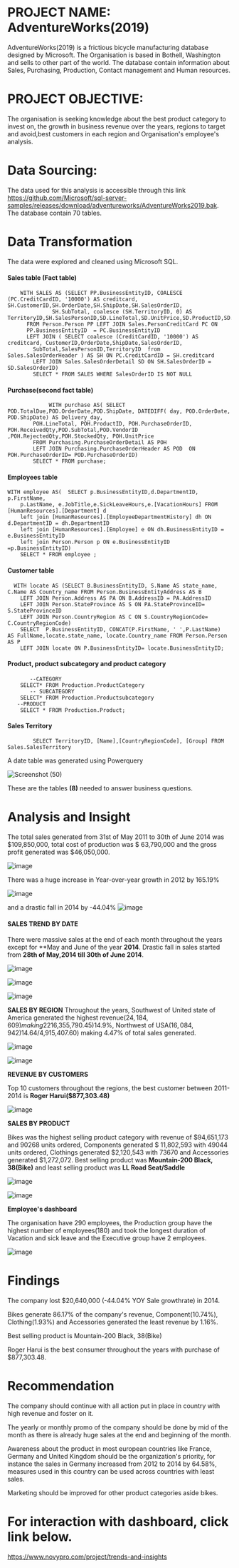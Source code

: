 # PROJECT NAME: AdventureWorks(2019)
AdventureWorks(2019) is a frictious bicycle manufacturing database designed by Microsoft. The Organisation is based in Bothell, Washington and sells to other part of the world. The database contain information about Sales, Purchasing, Production, Contact management and Human resources.


# PROJECT OBJECTIVE: 
The organisation is seeking knowledge about the best product category to invest on, the growth in business revenue over the years, regions to target and avoid,best customers in each region and Organisation's employee's analysis.

# Data Sourcing: 
The data used for this analysis is accessible through this link https://github.com/Microsoft/sql-server-samples/releases/download/adventureworks/AdventureWorks2019.bak.
The database contain 70 tables.

# Data Transformation
The data were explored and cleaned  using Microsoft SQL. 
#### Sales table (Fact table)
        WITH SALES AS (SELECT PP.BusinessEntityID, COALESCE (PC.CreditCardID, '10000') AS creditcard, SH.CustomerID,SH.OrderDate,SH.ShipDate,SH.SalesOrderID,
              	  SH.SubTotal, coalesce (SH.TerritoryID, 0) AS   TerritoryID,SH.SalesPersonID,SD.LineTotal,SD.UnitPrice,SD.ProductID,SD.OrderQty,SD.UnitPriceDiscount
		  FROM Person.Person PP LEFT JOIN Sales.PersonCreditCard PC ON 
		  PP.BusinessEntityID  = PC.BusinessEntityID 
		  LEFT JOIN ( SELECT coalesce (CreditCardID, '10000') AS creditcard, CustomerID,OrderDate,ShipDate,SalesOrderID,
			SubTotal,SalesPersonID,TerritoryID  from Sales.SalesOrderHeader ) AS SH ON PC.CreditCardID = SH.creditcard 
			LEFT JOIN Sales.SalesOrderDetail SD ON SH.SalesOrderID = SD.SalesOrderID)
			SELECT * FROM SALES WHERE SalesOrderID IS NOT NULL
#### Purchase(second fact table)
                 WITH purchase AS( SELECT POD.TotalDue,POD.OrderDate,POD.ShipDate, DATEDIFF( day, POD.OrderDate, POD.ShipDate) AS Delivery_day,
			POH.LineTotal, POH.ProductID, POH.PurchaseOrderID, POH.ReceivedQty,POD.SubTotal,POD.VendorID ,POH.RejectedQty,POH.StockedQty, POH.UnitPrice
			FROM Purchasing.PurchaseOrderDetail AS POH
			LEFT JOIN Purchasing.PurchaseOrderHeader AS POD  ON POH.PurchaseOrderID= POD.PurchaseOrderID)
			SELECT * FROM purchase;
#### Employees table

	WITH employee AS(  SELECT p.BusinessEntityID,d.DepartmentID, p.FirstName,
		p.LastName, e.JobTitle,e.SickLeaveHours,e.[VacationHours] FROM [HumanResources].[Department] d
		left join [HumanResources].[EmployeeDepartmentHistory] dh ON d.DepartmentID = dh.DepartmentID
		left join [HumanResources].[Employee] e ON dh.BusinessEntityID = e.BusinessEntityID
		left join Person.Person p ON e.BusinessEntityID =p.BusinessEntityID)
		SELECT * FROM employee ;
#### Customer table

      WITH locate AS (SELECT B.BusinessEntityID, S.Name AS state_name, C.Name AS Country_name FROM Person.BusinessEntityAddress AS B
		LEFT JOIN Person.Address AS PA ON B.AddressID = PA.AddressID
		LEFT JOIN Person.StateProvince AS S ON PA.StateProvinceID= S.StateProvinceID
		LEFT JOIN Person.CountryRegion AS C ON S.CountryRegionCode= C.CountryRegionCode)
		SELECT  P.BusinessEntityID, CONCAT(P.FirstName, ' ',P.LastName)  AS FullName,locate.state_name, locate.Country_name FROM Person.Person AS P
		LEFT JOIN locate ON P.BusinessEntityID= locate.BusinessEntityID;
#### Product, product subcategory and product category

           --CATEGORY
		SELECT* FROM Production.ProductCategory
           -- SUBCATEGORY
		SELECT* FROM Production.Productsubcategory
	   --PRODUCT
		SELECT * FROM Production.Product;
		
#### Sales Territory

			SELECT TerritoryID, [Name],[CountryRegionCode], [Group] FROM Sales.SalesTerritory
			
A date table was generated using Powerquery

![Screenshot (50)](https://user-images.githubusercontent.com/109418747/184531083-5476c83d-fec0-4bb9-a1fd-f42f594ad214.png)

These are the tables **(8)** needed to answer business questions.

# Analysis and Insight

The total sales generated from 31st of May 2011 to 30th of June 2014 was $109,850,000, total cost of production was $ 63,790,000 and the gross profit generated was $46,050,000.
 
 ![image](https://user-images.githubusercontent.com/109418747/184532543-c1fa36c3-9ae9-42ae-8baf-dc928bb294f5.png)
 
 There was a huge increase in Year-over-year growth in 2012 by 165.19%
 
 
 ![image](https://user-images.githubusercontent.com/109418747/184533221-403e4e92-123d-4023-86b9-080ddb0ad790.png)
 
 
 and a drastic fall in 2014 by -44.04%
 ![image](https://user-images.githubusercontent.com/109418747/184533107-92b924ff-825d-428d-b0f3-3893bc5f1815.png)


#### SALES TREND BY DATE

There were massive sales at the end of each month throughout the years except for **May and June of the year **2014**. Drastic fall in sales started from **28th of May,2014 till  30th of June 2014**.

![image](https://user-images.githubusercontent.com/109418747/184536887-541e880b-24d8-454e-936b-4d4bfd5e0a8c.png)


![image](https://user-images.githubusercontent.com/109418747/184536925-eed06f58-41ba-4377-a4b0-4b2a236607af.png)


![image](https://user-images.githubusercontent.com/109418747/184536953-53ccc1f1-4ad3-404d-aaed-6927521b26a6.png)


**SALES BY REGION**
Throughout the years, Southwest of United state of America generated the highest revenue($24,184,609) making 22% of the revenue, Canada($16,355,790.45)14.9%, Northwest of USA($16,084,942)14.64/% and the least revenue was generated in Germany($4,915,407.60) making 4.47% of total sales generated.


![image](https://user-images.githubusercontent.com/109418747/184537765-99cf3811-bd73-4aeb-9b4f-8e70fe015bdf.png)

![image](https://user-images.githubusercontent.com/109418747/184537789-314fa7df-570c-4f2a-be6a-e2b15305f56f.png)


**REVENUE BY CUSTOMERS**

 Top 10 customers throughout the regions, the best customer between 2011-2014 is **Roger Harui($877,303.48)**
 
 ![image](https://user-images.githubusercontent.com/109418747/184540249-d76602e6-bcb7-485f-92e0-302b457e5b5d.png)
 
 
 **SALES BY PRODUCT**
 
 Bikes was the highest selling product category with revenue of $94,651,173 and 90268 units ordered, Components generated $ 11,802,593 with 49044 units ordered,  Clothings generated $2,120,543 with 73670 and Accessories generated $1,272,072. Best selling product was **Mountain-200 Black, 38(Bike)** and least selling product was **LL Road Seat/Saddle**
 
 
 ![image](https://user-images.githubusercontent.com/109418747/184541446-6f5a301e-590f-43dc-b38c-129fbfdfeff3.png)
 
 ![image](https://user-images.githubusercontent.com/109418747/184541824-edeb8fe1-ac11-4504-bb58-41907acd8346.png)
 
 
**Employee's dashboard**

The organisation have 290 employees, the Production group have the highest number of employees(180) and took the longest duration of Vacation and sick leave and the Executive group have 2 employees.


![image](https://user-images.githubusercontent.com/109418747/184542273-13547359-0abc-409b-a1a8-280c7d420be0.png)

# Findings 
The company lost $20,640,000 (-44.04% YOY Sale growthrate) in 2014.

Bikes generate 86.17% of the company's revenue, Component(10.74%), Clothing(1.93%) and Accessories generated the least revenue by 1.16%.

Best selling product is Mountain-200 Black, 38(Bike)

Roger Harui is the best consumer throughout the years with purchase of $877,303.48.


# Recommendation
The company should continue with all action put in place in country with high revenue and foster on it.

The yearly or monthly promo of the company should be done by mid of the month as there is already huge sales at the end and beginning of the month.

Awareness about the product in most european countries like France, Germany and United Kingdom should be the organization's priority, for instance the sales in Germany increased from 2012 to 2014 by 64.58%, measures used in this country can be used across countries with least sales.

Marketing should be improved for other product categories aside bikes.

# For interaction with dashboard, click link below.
https://www.novypro.com/project/trends-and-insights




